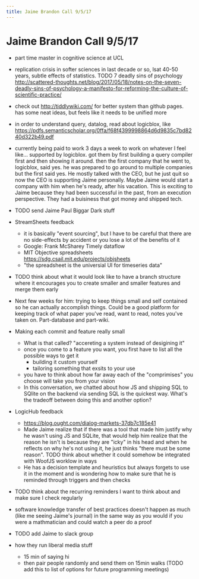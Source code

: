 ```yaml
---
title: Jaime Brandon Call 9/5/17
---
```


# Jaime Brandon Call 9/5/17


* part time master in cognitive science at UCL


* replication crisis in softer sciences in last decade or so, lsat 40-50 years, subtle effects of statistics. TODO 7 deadly sins of psychology http://scattered-thoughts.net/blog/2017/05/18/notes-on-the-seven-deadly-sins-of-psychology-a-manifesto-for-reforming-the-culture-of-scientific-practice/


* check out http://tiddlywiki.com/ for better system than github pages. has some neat ideas, but feels like it needs to be unified more


* in order to understand query, datalog, read about logicblox, like https://pdfs.semanticscholar.org/0ffa/f68f4399998864d6d9835c7bd8240d322b49.pdf


* currently being paid to work 3 days a week to work on whatever I feel like... supported by logicblox. got them by first building a query compiler first and then showing it around. then the first company that he went to, logicblox, said yes. he was prepared to go around to multiple companies but the first said yes. He mostly talked with the CEO, but he just quit so now the CEO is supporting Jaime personally. Maybe Jaime would start a company with him when he's ready, after his vacation. This is exciting to Jaime because they had been successful in the past, from an execution perspective. They had a buisiness that got money and shipped tech.


* TODO send Jaime Paul Biggar Dark stuff


* StreamSheets feedback
  * it is basically "event sourcing", but I have to be careful that there are no side-effects by accident or you lose a lot of the benefits of it
  * Google: Frank McSharey Timely dataflow 
  * MIT Objective spreadsheets https://sdg.csail.mit.edu/projects/objsheets
  * "the spreadsheet is the universial UI for timeseries data"


* TODO think about what it would look like to have a branch structure where it encourages you to create smaller and smaller features and merge them early


* Next few weeks for him: trying to keep things small and self contained so he can actually accomplish things. Could be a good platform for keeping track of what paper you've read, want to read, notes you've taken on. Part-database and part-wiki.


* Making each commit and feature really small
  * What is that called? "accereting a system instead of desigining it" 
  * once you come to a feature you want, you first have to list all the possible ways to get it
    * building it custom yourself
    * tailoring something that exsits to your use
  * you have to think about how far away each of the "comprimises" you choose will take you from your vision
  * In this conversation, we chatted about how JS and shipping SQL to SQlite on the backend via sending SQL is the quickest way. What's the tradeoff between doing this and another option?


* LogicHub feedback
  * https://blog.ought.com/dialog-markets-37db7c185e41
  * Made Jaime realize that if there was a tool that made him justify why he wasn't using JS and SQLite, that would help him realize that the reason he isn't is because they are "icky" in his head and when he reflects on why he's not using it, he just thinks "there must be some reason". TODO think about whether it could somehow be integrated with WoofJS worklow in ways
  * He has a decision template and heuristics but always forgets to use it in the moment and is wondering how to make sure that he is reminded through triggers and then checks


* TODO think about the recurring reminders I want to think about and make sure I check regularly

* software knowledge transfer of best practices doesn't happen as much (like me seeing Jaime's journal) in the same way as you would if you were a mathmatician and could watch a peer do a proof

* TODO add Jaime to slack group 

* how they run liberal media stuff
  * 15 min of saying hi
  * then pair people randomly and send them on 15min walks (TODO add this to list of options for future programming meetings)

<script>

(function(i,s,o,g,r,a,m){i['GoogleAnalyticsObject']=r;i[r]=i[r]||function(){
(i[r].q=i[r].q||[]).push(arguments)},i[r].l=1*new Date();a=s.createElement(o),
m=s.getElementsByTagName(o)[0];a.async=1;a.src=g;m.parentNode.insertBefore(a,m)
})(window,document,'script','https://www.google-analytics.com/analytics.js','ga');

ga('create', 'UA-103157758-1', 'auto');
ga('send', 'pageview');

</script>
<script repoPath="stevekrouse/futureofcoding.org" type="text/javascript" src="https://cdn.rawgit.com/stevekrouse/unbreakable-links/a52fab9ea12aa7faa69debc8456e1d33bcdcd70d/index.js"></script>